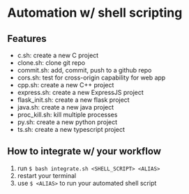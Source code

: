 # Automation w/ shell scripting

## Features
- c.sh: create a new C project
- clone.sh: clone git repo
- commit.sh: add, commit, push to a github repo
- cors.sh: test for cross-origin capability for web app
- cpp.sh: create a new C++ project
- express.sh: create a new ExpressJS project
- flask_init.sh: create a new flask project
- java.sh: create a new java project
- proc_kill.sh: kill multiple processes
- py.sh: create a new python project
- ts.sh: create a new typescript project

## How to integrate w/ your workflow

1. run ``$ bash integrate.sh <SHELL_SCRIPT> <ALIAS>``
2. restart your terminal
3. use ``$ <ALIAS>`` to run your automated shell script
